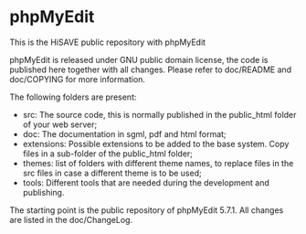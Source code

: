 # phpMyEdit

This is the HiSAVE public repository with phpMyEdit

phpMyEdit is released under GNU public domain license, the code is published here
together with all changes. Please refer to doc/README and doc/COPYING for more
information.

The following folders are present:

- src: The source code, this is normally published in the public_html folder 
  of your web server;
- doc: The documentation in sgml, pdf and html format;
- extensions: Possible extensions to be added to the base system. Copy files in a
  sub-folder of the public_html folder;
- themes: list of folders with different theme names, to replace files in the 
  src files in case a different theme is to be used;
- tools: Different tools that are needed during the development and publishing.

The starting point is the public repository of phpMyEdit 5.7.1. All changes are
listed in the doc/ChangeLog.
